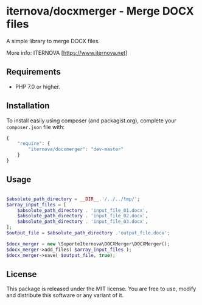 # iternova/docxmerger - Merge DOCX files

A simple library to merge DOCX files. 

More info: ITERNOVA [https://www.iternova.net]

## Requirements

- PHP 7.0 or higher.

## Installation

To install easily using composer (and packagist.org), complete your `composer.json` file with:

```javascript
{
    "require": {
        "iternova/docxmerger": "dev-master"
    }
}
```


## Usage

```php

$absolute_path_directory = __DIR__.'/../../tmp/';
$array_input_files = [
    $absolute_path_directory . 'input_file_01.docx',
    $absolute_path_directory . 'input_file_02.docx',
    $absolute_path_directory . 'input_file_03.docx',
];
$output_file = $absolute_path_directory .'output_file.docx';

$docx_merger = new \SoporteIternova\DOCXMerger\DOCXMerger();
$docx_merger->add_files( $array_input_files );
$docx_merger->save( $output_file, true);

```

## License

This package is released under the MIT license. You are free to use, modify and distribute this software or any variant of it.
